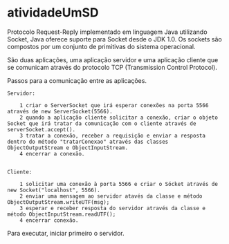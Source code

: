# atividadeUmSD

Protocolo Request-Reply implementado em linguagem Java utilizando Socket, Java oferece suporte para Socket desde o JDK 1.0.
Os sockets são compostos por um conjunto de primitivas do sistema operacional.

São duas aplicações, uma aplicação servidor e uma aplicação cliente que se comunicam através do protocolo TCP (Transmission Control Protocol).

Passos para a comunicação entre as aplicações.

    Servidor:
        
        1 criar o ServerSocket que irá esperar conexões na porta 5566 através de new ServerSocket(5566).
        2 quando a aplicação cliente solicitar a conexão, criar o objeto Socket que irá tratar da comunicação com o cliente através de serverSocket.accept().
        3 tratar a conexão, receber a requisição e enviar a resposta dentro do método "tratarConexao" através das classes ObjectOutputStream e ObjectInputStream.
        4 encerrar a conexão.


    Cliente:

        1 solicitar uma conexão à porta 5566 e criar o Sócket através de new Socket("localhost", 5566).
        2 enviar uma mensagem ao servidor atavés da classe e método ObjectOutputStream.writeUTF(msg);
        3 esperar e receber resposta do servidor através da classe e método ObjectInputStream.readUTF();
        4 encerrar conexão.


Para executar, iniciar primeiro o servidor.

